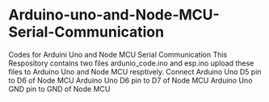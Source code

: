 # Arduino-uno-and-Node-MCU-Serial-Communication
Codes for Arduini Uno and Node MCU Serial Communication
This Respository contains two files ardunio_code.ino and esp.ino upload these files to Arduino Uno and Node MCU resptively.
Connect Arduino Uno D5 pin to D6 of Node MCU
        Arduino Uno D6 pin to D7 of Node MCU
        Arduino Uno GND pin to GND of Node MCU

